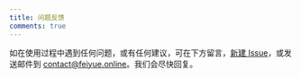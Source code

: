 ```yaml
---
title: 问题反馈
comments: true
---
```


如在使用过程中遇到任何问题，或有任何建议，可在下方留言，[新建 Issue](https://github.com/THU-feiyue/database/issues/new/choose)，或发送邮件到 [contact@feiyue.online](mailto:contact@feiyue.online)。我们会尽快回复。
